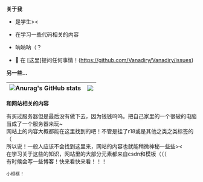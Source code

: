 **关于我**

- 是学生><

- 在学习一些代码相关的内容

- 呐呐呐（？

- 💬 在 [这里]提问任何事情！(https://github.com/Vanadiry/Vanadiry/issues)



**另一些...**  


| ![Anurag's GitHub stats](https://github-readme-stats.vercel.app/api?username=Vanadiry&show_icons=true&theme=radical) | <a href="https://github.com/Vanadiry/github-readme-stats"><img align="center" src="https://github-readme-stats.vercel.app/api/top-langs/?username=Vanadiry&layout=compact&theme=buefy&hide_border=true" /></a> |
| ------------- | ------------- |


**和网站相关的内容**


有买过服务器但是最后没有做下去，因为钱钱呜呜。把自己家里的一个很破的电脑当成了一个服务器来玩~<br>
网站上的内容大概都能在这里找到的吧！不管是挂了r18或是其他之类之类标签的（<br>
所以说！一般人应该不会找到这里来，网站的内容也就能稍微神秘一些些><<br />
在学习关于这些的知识，网站里的大部分元素都来自csdn和模板（（（<br />
有时候会写一些博客！快来看快来看！！！

```
小框框！
```
